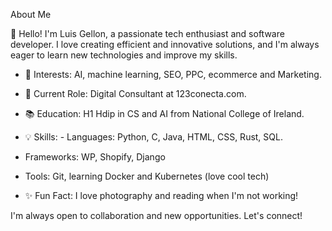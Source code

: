 About Me

👋 Hello! I'm Luis Gellon, a passionate tech enthusiast and software developer.
 I love creating efficient and innovative solutions, 
 and I'm always eager to learn new technologies and improve my skills.

- 🌟 Interests: AI, machine learning, SEO, PPC, ecommerce and Marketing.
- 💼 Current Role: Digital Consultant at 123conecta.com.
- 📚 Education: H1 Hdip in CS and AI from National College of Ireland.
- 💡 Skills: - Languages: Python, C, Java, HTML, CSS, Rust, SQL.
- Frameworks: WP, Shopify, Django
- Tools: Git, learning Docker and Kubernetes (love cool tech)


- ✨ Fun Fact: I love photography and reading when I'm not working!

I'm always open to collaboration and new opportunities. Let's connect!
